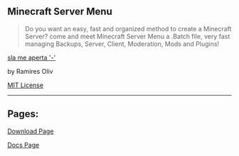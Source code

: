 ## Minecraft Server Menu

> Do you want an easy, fast and organized method to create a Minecraft Server? come and meet Minecraft Server Menu a .Batch file, very fast managing Backups, Server, Client, Moderation, Mods and Plugins!

<a href="" onclick="sla('só um teste viu kk')">sla me aperta '-'</a>

by Ramires Oliv

<a href="License_Page">MIT License</a>

---

## Pages:

<a href="Downloads">Download Page</a>

<a href="Docs">Docs Page</a>

<script src="Main.js"></script>
